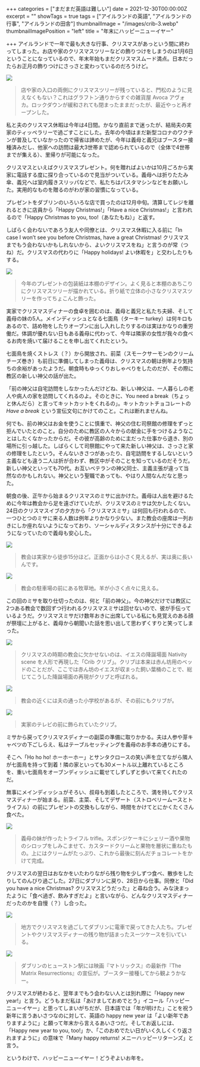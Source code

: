 +++
categories = ["まだまだ英語は難しい"]
date = 2021-12-30T00:00:00Z
excerpt = ""
showTags = true
tags = ["アイルランドの英語", "アイルランドの行事", "アイルランドの田舎"]
thumbnailImage = "/images/crib-3.webp"
thumbnailImagePosition = "left"
title = "年末にハッピーニューイヤー"

+++
アイルランドで一年で最も大きな行事、クリスマスがあっという間に終わってしまった。お店や家のクリスマスツリーなどの飾りつけをしまうのは1月6日ということになっているので、年末年始もまだクリスマスムード満点。日本だったらお正月の飾りつけにさっさと変わっているのだろうけど。

<!--more-->

![](/images/avoca-christmas.webp)

> 店や家の入口の両側にクリスマスツリーが残っていると、門松のように見えなくもない？これはグラフトン通りからすぐの雑貨屋 Avoca アヴォカ。ロックダウンが緩和されても閉まったままだったが、最近やっと再オープンした。

私と夫のクリスマス休暇は今年は4日間。かなり直前まで迷ったが、結局夫の実家のティッペラリーで過ごすことにした。去年の今頃はまだ新型コロナのワクチンが普及していなかったので帰省は諦めたが、今年は義母と義兄はブースター接種済みだし、他家への訪問は最大3世帯まで認められているので（全体で4世帯までが集える）、里帰りが可能になった。

クリスマスといえばクリスマスプレゼント。何を贈ればよいかは10月ごろから実家に電話する度に探り合っているので見当がついている。義母へは折りたたみ傘、義兄へは室内履きスリッパなどで、私たちはパスタマシンなどをお願いした。実用的なものを贈るのがわが家の習慣になっている。

プレゼントをダブリンのいろいろな店で買ったのは12月中旬。清算してレジを離れるときに店員から「Happy Christmas!」「Have a nice Christmas!」と言われるので「Happy Christmas to you, too!（あなたもね）」と返す。

しばらく会わないであろう友人や同僚とは、クリスマス休暇に入る前に「In case I won’t see you before Christmas, have a great Christmas! クリスマスまでもう会わないかもしれないから、よいクリスマスをね」と言うのが常（つね）だ。クリスマスの代わりに「Happy holidays! よい休暇を」と交わしたりもする。

![](/images/christmas-gifts.webp)

> 今年のプレゼントの包装紙は本棚のデザイン。よく見ると本棚のあちこりにクリスマスツリーが描かれている。折り紙で立体の小さなクリスマスツリーを作ってちょこんと飾った。

実家でクリスマスディナーの食卓を囲むのは、義母と義兄と私たち夫婦、そして義母の妹の5人。メインディッシュとなる七面鳥（ターキー turkey）は何キロもあるので、詰め物をしたりオーブンに出し入れしたりするのは実はかなりの重労働だ。体調が優れない日もある義母に代わって、今年は隣家の女性が我々の食べるお肉を焼いて届けることを申し出てくれたという。

七面鳥を焼くストレス（？）から開放され、前菜（スモークサーモンのクリームチーズ巻き）も前日に準備してしまった義母は、クリスマスの朝は例年より気持ちの余裕があったようだ。朝食時もゆっくりおしゃべりをしたのだが、その際に教区の新しい神父の話が出た。

「前の神父は自宅訪問をしなかったんだけどね、新しい神父は、一人暮らしの老人や病人の家を訪問してくれるのよ。そのときに、You need a break（ちょっと休んだら）と言ってキットカットをくれるの」。キットカットチョコレートの _Have a break_ という宣伝文句にかけてのこと。これは断れませんね。

何でも、前の神父はお金を使うことに慎重で、神父の住む司祭館の修理をずっと拒んでいたとのこと。自分のために教区の人々からの献金に手をつけるようなことはしたくなかったからだ。その彼が高齢のために主だった仕事から退き、別の場所に引っ越した。しばらくして司祭館にやって来た新しい神父は、さっさと家の修理をしたという。そんないきさつがあったり、自宅訪問をするしないという主義なども違う二人は折が合わず、教区中がそのことを知っているのだそうだ。新しい神父といっても70代。お互いベテランの神父同士、主義主張が違って当然なのかもしれない。神父という聖職であっても、やはり人間なんだなと思った。

朝食の後、正午から始まるクリスマスのミサに出かけた。義母は人出を避けるために今年は教会から足を遠ざけていたが、クリスマスのミサは欠かしたくない。24日のクリスマスイブの夕方から「クリスマスミサ」は何回も行われるので、一つひとつのミサに来る人数は例年よりかなり少ない。また教会の座席は一列おきにしか座れないようになっており、ソーシャルディスタンスが十分にできるようになっていたので義母も安心した。

![](/images/inch-church.webp)

> 教会は実家から徒歩15分ほど。正面からは小さく見えるが、実は奥に長いんです。

![](/images/inch-church-2.webp)

> 教会の駐車場の前にある牧草地。羊が小さく点々に見える。

この回のミサを取り仕切ったのは、何と「前の神父」。今の神父だけでは教区に2つある教会で数回ずつ行われるクリスマスミサは回せないので、彼が手伝っているようだ。クリスマスミサだけ数年おきに出席している私にも見覚えのある顔が祭壇に上がると、義母から朝聞いた話を思い出して思わずくすりと笑ってしまった。

![](/images/crib-1.webp)

> クリスマスの時期の教会に欠かせないのは、イエスの降誕場面 Nativity scene を人形で再現した「Crib クリブ」。クリブは本来は赤ん坊用のベッドのことだが、ここでは赤ん坊のイエスが収まった飼い葉桶のことで、総じてこうした降誕場面の再現がクリブと呼ばれる。

![](/images/crib-2.webp)

> 教会の近くには夫の通った小学校があるが、その前にもクリブが。

![](/images/crib-3.webp)

> 実家のテレビの前に飾られていたクリブ。

ミサから戻ってクリスマスディナーの副菜の準備に取りかかる。夫は人参や芽キャベツの下ごしらえ、私はテーブルセッティングを義母のお手本の通りにする。

そこへ「Ho ho ho! ホーホーホー」とサンタクロースの笑い声を立てながら隣人が七面鳥を持って到着！隣の家といっても30メートル以上離れているところを、重い七面鳥をオーブンディッシュに載せてしずしずと歩いて来てくれたのだ。

無事にメインディッシュがそろい、叔母も到着したところで、満を持してクリスマスディナーが始まる。前菜、主菜、そしてデザート（ストロベリームースとトライフル）の前にプレゼントの交換もしながら、時間をかけてとにかくたくさん食べた。

![](/images/christmas-trifle.webp)

> 義母の妹が作ったトライフル trifle。スポンジケーキにシェリー酒や果物のシロップをしみこませて、カスタードクリームと果物を層状に重ねたもの。上にはクリームがたっぷり、これから最後に刻んだチョコレートをかけて完成。

クリスマスの翌日はおなかをいたわりながら残り物を少しずつ食べ、散歩をしたりしてのんびり過ごした。27日にダブリンに戻り、28日から仕事。同僚と「Did you have a nice Christmas? クリスマスどうだった」と尋ね合う。みな決まったように「食べ過ぎ、飲みすぎだよ」と言いながら、どんなクリスマスディナーだったのかを自慢（？）し合った。

![](/images/christmas-going-home.webp)

> 地方でクリスマスを過ごしてダブリンに電車で戻ってきた人たち。プレゼントやクリスマスディナーの残り物が詰まったスーツケースを引いている。

![](/images/heuston-station-matrix.webp)

> ダブリンのヒューストン駅には映画『マトリックス』の最新作『The Matrix Resurrections』の宣伝が。ブースター接種してから観ようかなー。

クリスマスが終わると、翌年までもう会わない人とは別れ際に「Happy new year!」と言う。どうもまだ私は「あけましておめでとう」イコール「ハッピーニューイヤー」と思ってしまいがちだが、日本語では「年が明けた」ことを祝う新年に言うあいさつなのに対して、英語の happy new year は「よい新年でありますように」と願って年末から言えるあいさつだ。そしてお返しには、「Happy new year to you, too!」か、「このおめでたい日がいく久しくくり返されますように」の意味で「Many happy returns! メニーハッピーリターンズ」と言う。

というわけで、ハッピーニューイヤー！どうぞよいお年を。